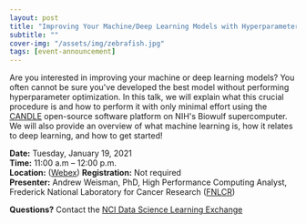 ```yaml
---
layout: post
title: "Improving Your Machine/Deep Learning Models with Hyperparameter Optimization Using CANDLE on Biowulf"
subtitle: ""
cover-img: "/assets/img/zebrafish.jpg"
tags: [event-announcement]
---
```


Are you interested in improving your machine or deep learning models? You often cannot be sure you've developed the best model without performing hyperparameter optimization. In this talk, we will explain what this crucial procedure is and how to perform it with only minimal effort using the [CANDLE](https://datascience.cancer.gov/collaborations/joint-design-advanced-computing/candle) open-source software platform on NIH's Biowulf supercomputer. We will also provide an overview of what machine learning is, how it relates to deep learning, and how to get started!

**Date:** Tuesday, January 19, 2021  
**Time:** 11:00 a.m – 12:00 p.m.  
**Location:** ([Webex](https://bit.ly/3rSTk98))
**Registration:** Not required  
**Presenter:** Andrew Weisman, PhD, High Performance Computing Analyst, Frederick National Laboratory for Cancer Research ([FNLCR](https://frederick.cancer.gov))

**Questions?** Contact the [NCI Data Science Learning Exchange](mailto:NCIDataScienceLearningExchange@mail.nih.gov)

